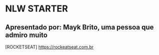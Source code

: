 # NLW STARTER
## Apresentado por: Mayk Brito, uma pessoa que admiro muito

[ROCKETSEAT] https://rockeatseat.com.br